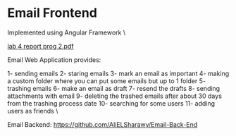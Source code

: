 # Email Frontend
Implemented using Angular Framework \

[lab 4 report prog 2.pdf](https://github.com/AliELSharawy/Email-Front-End/files/8628002/lab.4.report.prog.2.pdf)

Email Web Application provides:

1- sending emails
2- staring emails
3- mark an email as important
4- making a custom folder where you can put some emails but up to 1 folder
5- trashing emails
6- make an email as draft
7- resend the drafts
8- sending attachments with email
9- deleting the trashed emails after about 30 days from the trashing process date
10- searching for some users
11- adding users as friends \

Email Backend: https://github.com/AliELSharawy/Email-Back-End
